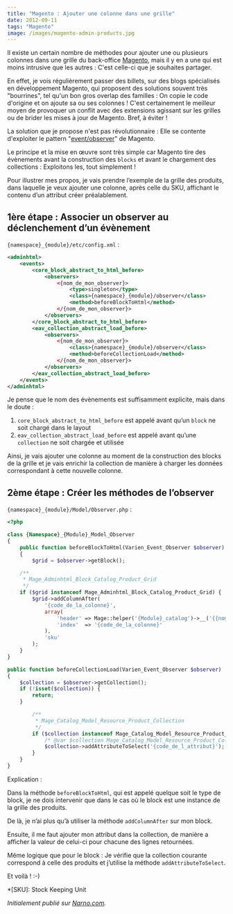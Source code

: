 ```yaml
---
title: "Magento : Ajouter une colonne dans une grille"
date: 2012-09-11
tags: "Magento"
image: /images/magento-admin-products.jpg
---
```


Il existe un certain nombre de méthodes pour ajouter une ou plusieurs colonnes dans une grille du back-office [Magento](/tags/magento), mais il y en a une qui est moins intrusive que les autres : C'est celle-ci que je souhaites partager.

En effet, je vois régulièrement passer des billets, sur des blogs spécialisés en développement Magento, qui proposent des solutions souvent très "bourrines", tel qu'un bon gros overlap des familles : On copie le code d'origine et on ajoute sa ou ses colonnes !
C'est certainement le meilleur moyen de provoquer un conflit avec des extensions agissant sur les grilles ou de brider les mises à jour de Magento. Bref, à éviter !

La solution que je propose n'est pas révolutionnaire : Elle se contente d'exploiter le pattern "[event/observer](http://www.magentocommerce.com/wiki/5_-_modules_and_development/0_-_module_development_in_magento/customizing_magento_using_event-observer_method)" de Magento.
<!-- excerpt -->
Le principe et la mise en œuvre sont très simple car Magento tire des évènements avant la construction des `blocks` et avant le chargement des collections : Exploitons les, tout simplement !

Pour illustrer mes propos, je vais prendre l’exemple de la grille des produits, dans laquelle je veux ajouter une colonne, après celle du SKU, affichant le contenu d’un attribut créer préalablement.

## 1ère étape : Associer un observer au déclenchement d’un évènement

`{namespace}_{module}/etc/config.xml` :

```xml
<adminhtml>
    <events>
        <core_block_abstract_to_html_before>
            <observers>
                <{nom_de_mon_observer}>
                    <type>singleton</type>
                    <class>{namespace}_{module}/observer</class>
                    <method>beforeBlockToHtml</method>
                </{nom_de_mon_observer}>
            </observers>
        </core_block_abstract_to_html_before>
        <eav_collection_abstract_load_before>
            <observers>
                <{nom_de_mon_observer}>
                    <class>{namespace}_{module}/observer</class>
                    <method>beforeCollectionLoad</method>
                </{nom_de_mon_observer}>
            </observers>
        </eav_collection_abstract_load_before>
    </events>
</adminhtml>
```

Je pense que le nom des évènements est suffisamment explicite, mais dans le doute :

1. `core_block_abstract_to_html_before` est appelé avant qu’un `block` ne soit chargé dans le layout
2. `eav_collection_abstract_load_before` est appelé avant qu’une `collection` ne soit chargée et utilisée

Ainsi, je vais ajouter une colonne au moment de la construction des blocks de la grille et je vais enrichir la collection de manière à charger les données correspondant à cette nouvelle colonne.

## 2ème étape : Créer les méthodes de l’observer

`{namespace}_{module}/Model/Observer.php` :

```php
<?php

class {Namespace}_{Module}_Model_Observer
{
    public function beforeBlockToHtml(Varien_Event_Observer $observer)
    {
        $grid = $observer->getBlock();

    /**
     * Mage_Adminhtml_Block_Catalog_Product_Grid
     */
    if ($grid instanceof Mage_Adminhtml_Block_Catalog_Product_Grid) {
        $grid->addColumnAfter(
            '{code_de_la_colonne}',
            array(
                'header' => Mage::helper('{Module}_catalog')->__('{{nom_de_la_colonne}}'),
                'index'  => '{code_de_la_colonne}'
            ),
            'sku'
        );
    }
}

public function beforeCollectionLoad(Varien_Event_Observer $observer)
{
    $collection = $observer->getCollection();
    if (!isset($collection)) {
        return;
    }

        /**
         * Mage_Catalog_Model_Resource_Product_Collection
         */
        if ($collection instanceof Mage_Catalog_Model_Resource_Product_Collection) {
            /* @var $collection Mage_Catalog_Model_Resource_Product_Collection */
            $collection->addAttributeToSelect('{code_de_l_attribut}');
        }
    }
}
```

Explication :

Dans la méthode `beforeBlockToHtml`, qui est appelé quelque soit le type de block, je ne dois intervenir que dans le cas où le block est une instance de la grille des produits.

De là, je n’ai plus qu’à utiliser la méthode `addColumnAfter` sur mon block.

Ensuite, il me faut ajouter mon attribut dans la collection, de manière a afficher la valeur de celui-ci pour chacune des lignes retournées.

Même logique que pour le block : Je vérifie que la collection courante correspond à celle des produits et j’utilise la méthode `addAttributeToSelect`.

Et voilà ! :-)

*[SKU]: Stock Keeping Unit

_Initialement publié sur [Narno.com](http://narno.com/blog/magento-ajouter-une-colonne-dans-une-grille)._
